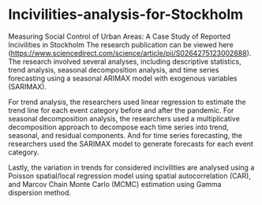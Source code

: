 # Incivilities-analysis-for-Stockholm
Measuring Social Control of Urban Areas: A Case Study of Reported Incivilities in Stockholm
The research publication can be viewed here (https://www.sciencedirect.com/science/article/pii/S0264275123002688).
The research involved several analyses, including descriptive statistics, trend analysis, seasonal decomposition analysis, and time series forecasting using a seasonal ARIMAX model with exogenous variables (SARIMAX).

For trend analysis, the researchers used linear regression to estimate the trend line for each event category before and after the pandemic. For seasonal decomposition analysis, the researchers used a multiplicative decomposition approach to decompose each time series into trend, seasonal, and residual components. And for time series forecasting, the researchers used the SARIMAX model to generate forecasts for each event category.

Lastly, the variation in trends for considered incivilities are analysed using a Poisson spatial/local regression model using spatial autocorrelation (CAR), and Marcov Chain Monte Carlo (MCMC) estimation using Gamma dispersion method.
